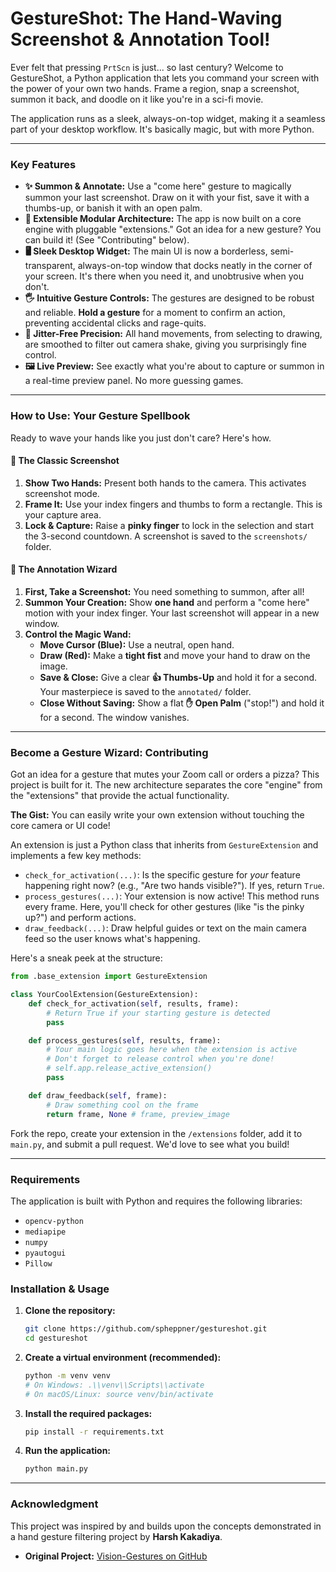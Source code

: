 # GestureShot: The Hand-Waving Screenshot & Annotation Tool!

Ever felt that pressing `PrtScn` is just... so last century? Welcome to GestureShot, a Python application that lets you command your screen with the power of your own two hands. Frame a region, snap a screenshot, summon it back, and doodle on it like you're in a sci-fi movie.

The application runs as a sleek, always-on-top widget, making it a seamless part of your desktop workflow. It's basically magic, but with more Python.


---

### Key Features

- **✨ Summon & Annotate:** Use a "come here" gesture to magically summon your last screenshot. Draw on it with your fist, save it with a thumbs-up, or banish it with an open palm.
- **🧠 Extensible Modular Architecture:** The app is now built on a core engine with pluggable "extensions." Got an idea for a new gesture? You can build it! (See "Contributing" below).
- **🖥️ Sleek Desktop Widget:** The main UI is now a borderless, semi-transparent, always-on-top window that docks neatly in the corner of your screen. It's there when you need it, and unobtrusive when you don't.
- **🖐️ Intuitive Gesture Controls:** The gestures are designed to be robust and reliable. **Hold a gesture** for a moment to confirm an action, preventing accidental clicks and rage-quits.
- **🎯 Jitter-Free Precision:** All hand movements, from selecting to drawing, are smoothed to filter out camera shake, giving you surprisingly fine control.
- **🖼️ Live Preview:** See exactly what you're about to capture or summon in a real-time preview panel. No more guessing games.

---

### How to Use: Your Gesture Spellbook

Ready to wave your hands like you just don't care? Here's how.

#### 📸 The Classic Screenshot

1.  **Show Two Hands:** Present both hands to the camera. This activates screenshot mode.
2.  **Frame It:** Use your index fingers and thumbs to form a rectangle. This is your capture area.
3.  **Lock & Capture:** Raise a **pinky finger** to lock in the selection and start the 3-second countdown. A screenshot is saved to the `screenshots/` folder.

#### 🎨 The Annotation Wizard

1.  **First, Take a Screenshot:** You need something to summon, after all!
2.  **Summon Your Creation:** Show **one hand** and perform a "come here" motion with your index finger. Your last screenshot will appear in a new window.
3.  **Control the Magic Wand:**
    * **Move Cursor (Blue):** Use a neutral, open hand.
    * **Draw (Red):** Make a **tight fist** and move your hand to draw on the image.
    * **Save & Close:** Give a clear **👍 Thumbs-Up** and hold it for a second. Your masterpiece is saved to the `annotated/` folder.
    * **Close Without Saving:** Show a flat **✋ Open Palm** ("stop!") and hold it for a second. The window vanishes.

---

### Become a Gesture Wizard: Contributing

Got an idea for a gesture that mutes your Zoom call or orders a pizza? This project is built for it. The new architecture separates the core "engine" from the "extensions" that provide the actual functionality.

**The Gist:** You can easily write your own extension without touching the core camera or UI code!

An extension is just a Python class that inherits from `GestureExtension` and implements a few key methods:

-   `check_for_activation(...)`: Is the specific gesture for *your* feature happening right now? (e.g., "Are two hands visible?"). If yes, return `True`.
-   `process_gestures(...)`: Your extension is now active! This method runs every frame. Here, you'll check for other gestures (like "is the pinky up?") and perform actions.
-   `draw_feedback(...)`: Draw helpful guides or text on the main camera feed so the user knows what's happening.

Here's a sneak peek at the structure:
```python
from .base_extension import GestureExtension

class YourCoolExtension(GestureExtension):
    def check_for_activation(self, results, frame):
        # Return True if your starting gesture is detected
        pass

    def process_gestures(self, results, frame):
        # Your main logic goes here when the extension is active
        # Don't forget to release control when you're done!
        # self.app.release_active_extension()
        pass

    def draw_feedback(self, frame):
        # Draw something cool on the frame
        return frame, None # frame, preview_image
```
Fork the repo, create your extension in the `/extensions` folder, add it to `main.py`, and submit a pull request. We'd love to see what you build!

---

### Requirements

The application is built with Python and requires the following libraries:

- `opencv-python`
- `mediapipe`
- `numpy`
- `pyautogui`
- `Pillow`

### Installation & Usage

1.  **Clone the repository:**
    ```bash
    git clone https://github.com/spheppner/gestureshot.git
    cd gestureshot
    ```

2.  **Create a virtual environment (recommended):**
    ```bash
    python -m venv venv
    # On Windows: .\\venv\\Scripts\\activate
    # On macOS/Linux: source venv/bin/activate
    ```

3.  **Install the required packages:**
    ```bash
    pip install -r requirements.txt
    ```

4.  **Run the application:**
    ```bash
    python main.py
    ```

---

### Acknowledgment

This project was inspired by and builds upon the concepts demonstrated in a hand gesture filtering project by **Harsh Kakadiya**.

-   **Original Project:** [Vision-Gestures on GitHub](https://github.com/harsh-kakadiya1/computer-vision/tree/main/Vision-Gestures)